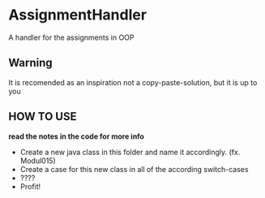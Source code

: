 # AssignmentHandler
A handler for the assignments in OOP

## Warning ##
It is recomended as an inspiration not a copy-paste-solution, but it is up to you

## HOW TO USE
__read the notes in the code for more info__
* Create a new java class in this folder and name it accordingly. (fx. Modul015)
* Create a case for this new class in all of the according switch-cases 
* ????
* Profit!

